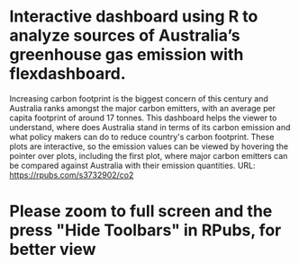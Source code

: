 # Interactive dashboard using R to analyze sources of Australia’s greenhouse gas emission with flexdashboard.
Increasing carbon footprint is the biggest concern of this century and Australia ranks amongst the major carbon emitters, with an average per capita footprint of around 17 tonnes. This dashboard helps the viewer to understand, where does Australia stand in terms of its carbon emission and what policy makers can do to reduce country's carbon footprint. These plots are interactive, so the emission values can be viewed by hovering the pointer over plots, including the first plot, where major carbon emitters can be compared against Australia with their emission quantities.
URL: https://rpubs.com/s3732902/co2
# Please zoom to full screen and the press "Hide Toolbars" in RPubs, for better view
